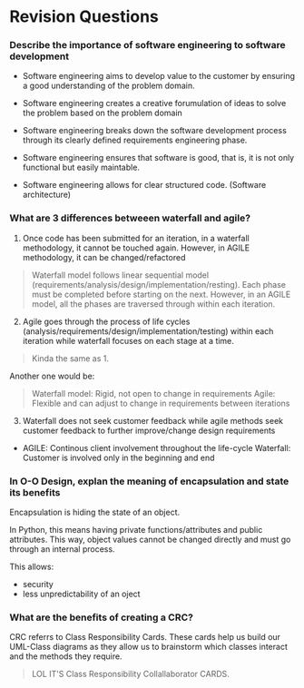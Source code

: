 # Revision Questions 

### Describe the importance of software engineering to software development 

* Software engineering aims to develop value to the customer by ensuring a good understanding of the problem domain.  

* Software engineering creates a creative forumulation of ideas to solve the problem based on the problem domain 

* Software engineering breaks down the software development process through its clearly defined requirements engineering phase. 

* Software engineering ensures that software is good, that is, it is not only functional but easily maintable. 

* Software engineering allows for clear structured code. (Software architecture) 
### What are 3 differences betweeen waterfall and agile? 

1. Once code has been submitted for an iteration, in a waterfall methodology, it cannot be touched again. However, in AGILE methodology, it can be changed/refactored 

> Waterfall model follows linear sequential model (requirements/analysis/design/implementation/resting). Each phase must be completed before starting on the next. However, in an AGILE model, all the phases are traversed through within each iteration. 

2. Agile goes through the process of life cycles (analysis/requirements/design/implementation/testing) within each iteration while waterfall focuses on each stage at a time. 

> Kinda the same as 1. 

Another one would be: 
> Waterfall model: Rigid, not open to change in requirements 
> Agile: Flexible and can adjust to change in requirements between iterations 

3. Waterfall does not seek customer feedback while agile methods seek customer feedback to further improve/change design requirements 

* AGILE: Continous client involvement throughout the life-cycle 
Waterfall: Customer is involved only in the beginning and end 

### In O-O Design, explan the meaning of encapsulation and state its benefits 

Encapsulation is hiding the state of an object. 

In Python, this means having private functions/attributes and public attributes. This way, object values cannot be changed directly and must go through an internal process. 

This allows: 
* security 
* less unpredictability of an oject  

### What are the benefits of creating a CRC? 

CRC referrs to Class Responsibility Cards. These cards help us build our UML-Class diagrams as they allow us to brainstorm which classes interact and the methods they require. 

> LOL IT'S Class Responsibility Collallaborator CARDS. 



